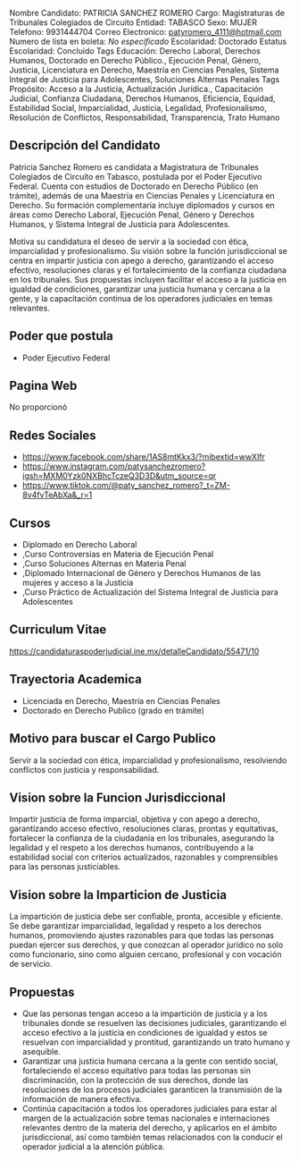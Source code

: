 Nombre Candidato: PATRICIA SANCHEZ ROMERO
Cargo: Magistraturas de Tribunales Colegiados de Circuito
Entidad: TABASCO
Sexo: MUJER
Telefono: 9931444704
Correo Electronico: patyromero_4111@hotmail.com
Numero de lista en boleta: *No especificado*
Escolaridad: Doctorado
Estatus Escolaridad: Concluido
Tags Educación: Derecho Laboral, Derechos Humanos, Doctorado en Derecho Público., Ejecución Penal, Género, Justicia, Licenciatura en Derecho, Maestría en Ciencias Penales, Sistema Integral de Justicia para Adolescentes, Soluciones Alternas Penales
Tags Propósito: Acceso a la Justicia, Actualización Jurídica., Capacitación Judicial, Confianza Ciudadana, Derechos Humanos, Eficiencia, Equidad, Estabilidad Social, Imparcialidad, Justicia, Legalidad, Profesionalismo, Resolución de Conflictos, Responsabilidad, Transparencia, Trato Humano


## Descripción del Candidato 

Patricia Sanchez Romero es candidata a Magistratura de Tribunales Colegiados de Circuito en Tabasco, postulada por el Poder Ejecutivo Federal. Cuenta con estudios de Doctorado en Derecho Público (en trámite), además de una Maestría en Ciencias Penales y Licenciatura en Derecho. Su formación complementaria incluye diplomados y cursos en áreas como Derecho Laboral, Ejecución Penal, Género y Derechos Humanos, y Sistema Integral de Justicia para Adolescentes.

Motiva su candidatura el deseo de servir a la sociedad con ética, imparcialidad y profesionalismo. Su visión sobre la función jurisdiccional se centra en impartir justicia con apego a derecho, garantizando el acceso efectivo, resoluciones claras y el fortalecimiento de la confianza ciudadana en los tribunales. Sus propuestas incluyen facilitar el acceso a la justicia en igualdad de condiciones, garantizar una justicia humana y cercana a la gente, y la capacitación continua de los operadores judiciales en temas relevantes.


## Poder que postula

- Poder Ejecutivo Federal


## Pagina Web

No proporcionó


## Redes Sociales

- https://www.facebook.com/share/1AS8mtKkx3/?mibextid=wwXIfr
- https://www.instagram.com/patysanchezromero?igsh=MXM0Yzk0NXBhcTczeQ3D3D&utm_source=qr
- https://www.tiktok.com/@paty_sanchez_romero?_t=ZM-8v4fvTeAbXa&_r=1


## Cursos

- Diplomado en Derecho Laboral
- ,Curso Controversias en Materia de Ejecución Penal
- ,Curso Soluciones Alternas en Materia Penal
- ,Diplomado Internacional de Género y Derechos Humanos de las mujeres y acceso a la Justicia
- ,Curso Práctico de Actualización del Sistema Integral de Justicia para Adolescentes


## Curriculum Vitae

https://candidaturaspoderjudicial.ine.mx/detalleCandidato/55471/10


## Trayectoria Academica

- Licenciada en Derecho, Maestría en Ciencias Penales
- Doctorado en Derecho Publico (grado en trámite)


## Motivo para buscar el Cargo Publico

Servir a la sociedad con ética, imparcialidad y profesionalismo, resolviendo conflictos con justicia y responsabilidad.


## Vision sobre la Funcion Jurisdiccional

Impartir justicia de forma imparcial, objetiva y con apego a derecho, garantizando acceso efectivo, resoluciones claras, prontas y equitativas, fortalecer la confianza de la ciudadanía en los tribunales, asegurando la legalidad y el respeto a los derechos humanos, contribuyendo a la estabilidad social con criterios actualizados, razonables y comprensibles para las personas justiciables.


## Vision sobre la Imparticion de Justicia

La impartición de justicia debe ser confiable, pronta, accesible y eficiente. Se debe garantizar imparcialidad, legalidad y respeto a los derechos humanos, promoviendo ajustes razonables para que todas las personas puedan ejercer sus derechos, y que conozcan al operador jurídico no solo como funcionario, sino como alguien cercano, profesional y con vocación de servicio.


## Propuestas

- Que las personas tengan acceso a la impartición de justicia y a los tribunales donde se resuelven las decisiones judiciales, garantizando el acceso efectivo a la justicia en condiciones de igualdad y estos se resuelvan con imparcialidad y prontitud, garantizando un trato humano y asequible.
- Garantizar una justicia humana cercana a la gente con sentido social, fortaleciendo el acceso equitativo para todas las personas sin discriminación, con la protección de sus derechos, donde las resoluciones de los procesos judiciales garanticen la transmisión de la información de manera efectiva.
- Continúa capacitación a todos los operadores judiciales para estar al margen de la actualización sobre temas nacionales e internaciones relevantes dentro de la materia del derecho, y aplicarlos en el ámbito jurisdiccional, así como también temas relacionados con la conducir el operador judicial a la atención pública.

